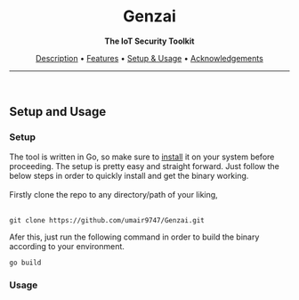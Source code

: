 <h1 align="center">Genzai</h1>
<p align="center"><b>The IoT Security Toolkit</b></p>
<p align="center">
<a href="../README.md#description">Description</a> • <a href="../README.md#features">Features</a> • <a href="#setupnusage">Setup & Usage</a> • <a href="#acknowledgements">Acknowledgements</a><br>
</p>
<hr>
<br>

<div id="setupnusage">
<h2> Setup and Usage </h2>
<h3> Setup </h3>
The tool is written in Go, so make sure to <a href="https://go.dev/dl/">install</a> it on your system before proceeding. The setup is pretty easy and straight forward. Just follow the below steps in order to quickly install and get the binary working.
<br>
<br>
Firstly clone the repo to any directory/path of your liking,<br><br>

```
git clone https://github.com/umair9747/Genzai.git
```
Afer this, just run the following command in order to build the binary according to your environment.

```
go build
```

<h3> Usage </h3>

</div>